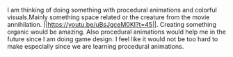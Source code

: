 I am thinking of doing something with procedural animations and colorful visuals.Mainly something space related or the creature from the movie annihilation.
||https://youtu.be/uBsJgceM0KI?t=45||. Creating something organic would be amazing. Also procedural animations would help me in the future since I am doing game design. I feel like it would not be too hard to make especially since we are learning procedural animations.
